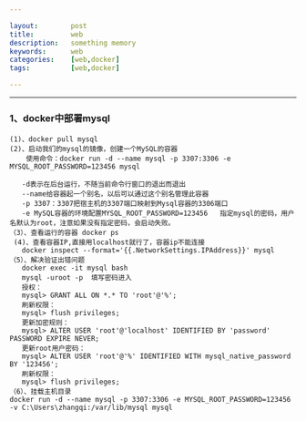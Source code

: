 ```yaml
---

layout:        post
title:         web
description:   something memory
keywords:      web
categories:    [web,docker]
tags:          [web,docker]

---
```


----------------------------

### 1、docker中部署mysql

    (1)、docker pull mysql
    (2)、启动我们的mysql的镜像，创建一个MySQL的容器
        使用命令：docker run -d --name mysql -p 3307:3306 -e MYSQL_ROOT_PASSWORD=123456 mysql

       -d表示在后台运行，不随当前命令行窗口的退出而退出
       --name给容器起一个别名，以后可以通过这个别名管理此容器
       -p 3307：3307把宿主机的3307端口映射到Mysql容器的3306端口
       -e MySQL容器的环境配置MYSQL_ROOT_PASSWORD=123456   指定mysql的密码，用户名默认为root，注意如果没有指定密码，会启动失败。
    （3）、查看运行的容器 docker ps
     (4)、查看容器IP,直接用localhost就行了，容器ip不能连接
       docker inspect --format='{{.NetworkSettings.IPAddress}}' mysql
    （5）、解决验证出错问题
       docker exec -it mysql bash
       mysql -uroot -p  填写密码进入
       授权：
       mysql> GRANT ALL ON *.* TO 'root'@'%';
       刷新权限：
       mysql> flush privileges;
       更新加密规则：
       mysql> ALTER USER 'root'@'localhost' IDENTIFIED BY 'password' PASSWORD EXPIRE NEVER;
       更新root用户密码：
       mysql> ALTER USER 'root'@'%' IDENTIFIED WITH mysql_native_password BY '123456';
       刷新权限：
       mysql> flush privileges;
    （6）、挂载主机目录
    docker run -d --name mysql -p 3307:3306 -e MYSQL_ROOT_PASSWORD=123456 -v C:\Users\zhangqi:/var/lib/mysql mysql
